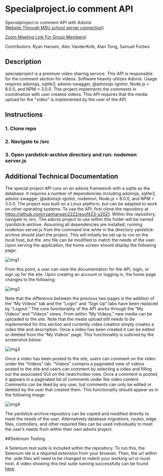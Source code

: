 
# Specialproject.io comment API
Specialproject.io comment API with Adonis\
[Website Through MSU school server connection](http://esof423.cs.montana.edu:4006/home)\

[Zoom Meeting Link For Group Members](https://us05web.zoom.us/j/9131164556?pwd=SjRjTmZLWWlQd1RQM2V4ZmR6Q0c2Zz09)\

Contributors: Ryan Hansen, Alec VanderKolk, Alan Tong, Samuel Forbes

## Description
specialproject is a premium video sharing service. This API is responsible
for the comment section for videos. Software heavily utilizes Adonis. Usage requires adonisjs, sqlite3, adonis-swagger, @adonisjs-ignitor, Node.js > 8.0.0, and NPM > 3.0.0. This project implements the comments in coordination with user created videos. This API requires that the media upload for the "video" is implemented by the user of the API. 

## Instructions

### 1. Clone repo

### 2. Navigate to /src

### 3. Open yardstick-archive directory and run: nodemon server.js

## Additional Technical Documentation
The special project API runs on an adonis framework with a sqlite as the database. It requires a number of dependencies including adonisjs, sqlite3, adonis-swagger, @adonisjs-ignitor, nodemon, Node.js > 8.0.0, and NPM > 3.0.0. The project was built on a Linux platform, but can be adapted to work on other operating systems. To use the API, first clone the repository at https://github.com/ryanhansen2222/esof423-s2021. Within this repository, navigate to /src. The adonis project to use within this folder will be named /yardstick-archive. Assuming all dependencies are installed, running nodemon server.js from the command line while in the directory yardstick-archive should start the project. This will initially be set up to run on the local host, but the .env file can be modified to match the needs of the user. Upon serving the application, the home screen should display the following page:

![img1](https://user-images.githubusercontent.com/56380447/113443175-acf10000-93ae-11eb-8220-7abcea770b77.png)

From this point, a user can view the documentation for the API, login, or sign up for the site. Upon creating an account or logging in, the home page changes to the following: 

![img2](https://user-images.githubusercontent.com/56380447/113443246-d01baf80-93ae-11eb-8f5a-db06176d47cf.png)

Note that the difference between the previous two pages is the addition of the “My Videos” tab and the “Login” and “Sign Up” tabs have been replaced by “Logout.” The core functionality of the API works through the “My Videos” and “Videos” views. From within “My Videos,” new media can be uploaded to the site. Note that the media upload still needs to be implemented for this section and currently video creation simply creates a video title and description. Once a video has been created it can be edited or deleted from the “My Videos” page. This functionality is outlined by the screenshot below:

![img3](https://user-images.githubusercontent.com/56380447/113443317-f6414f80-93ae-11eb-8476-ed40c599c4a8.png)

Once a video has been posted to the site, users can comment on the video under the “Videos” tab. “Videos” contains a paginated view of videos posted to the site and users can comment by selecting a video and filling out the associated GUI on the /watchvideo view. Once a comment is posted, it appears in a paginated list of comments under the video content. Comments can be liked by any user, but comments can only be edited or deleted by the user that created them. This functionality should appear as in the following image:

![img4](https://user-images.githubusercontent.com/56380447/113443341-035e3e80-93af-11eb-8633-7ed07bab4482.png)

The yardstick-archive repository can be copied and modified directly to meet the needs of the user. Alternatively database migrations, routes, edge files, controllers, and other required files can be used individually to meet the user’s needs from within their own adonis project.

##Selenium Testing

A Selenium test suite is included within the repository. To run this, the Selenium ide is a required extension from your browser. Then, the url within the .side files will need to be changed to match your working url or local host. A video showing this test suite running successfully can be found [here](https://youtu.be/ZJiIl9BfRrE). 
